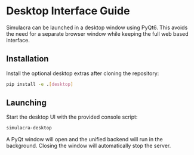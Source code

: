 # Desktop Interface Guide

Simulacra can be launched in a desktop window using PyQt6. This avoids the need for a separate browser window while keeping the full web based interface.

## Installation

Install the optional desktop extras after cloning the repository:

```bash
pip install -e .[desktop]
```

## Launching

Start the desktop UI with the provided console script:

```bash
simulacra-desktop
```

A PyQt window will open and the unified backend will run in the background. Closing the window will automatically stop the server.
